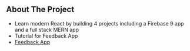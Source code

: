 ## About The Project

- Learn modern React by building 4 projects including a Firebase 9 app and a full stack MERN app
- Tutorial for Feedback App
- [Feedback App](https://github.com/bradtraversy/feedback-app)
